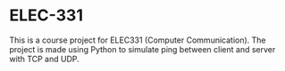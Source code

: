 # ELEC-331
This is a course project for ELEC331 (Computer Communication).
The project is made using Python to simulate ping between client and server with TCP and UDP.
